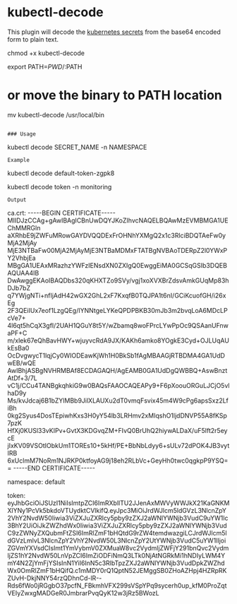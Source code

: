 # kubectl-decode

This plugin will decode the [kubernetes secrets](https://kubernetes.io/docs/concepts/configuration/secret/) from the base64 encoded form to plain text.



chmod +x kubectl-decode

export PATH=$PWD/:$PATH  
# or move the binary to PATH location
mv kubectl-decode /usr/local/bin
```

### Usage
```
kubectl decode SECRET_NAME -n NAMESPACE
```
Example
```
kubectl decode default-token-zgpk8 

kubectl decode token -n monitoring 
```
Output
```
ca.crt: -----BEGIN CERTIFICATE-----
MIIDJzCCAg+gAwIBAgICBnUwDQYJKoZIhvcNAQELBQAwMzEVMBMGA1UEChMMRGln
aXRhbE9jZWFuMRowGAYDVQQDExFrOHNhYXMgQ2x1c3RlciBDQTAeFw0yMjA2MjAy
MjE3NTBaFw00MjA2MjAyMjE3NTBaMDMxFTATBgNVBAoTDERpZ2l0YWxPY2VhbjEa
MBgGA1UEAxMRazhzYWFzIENsdXN0ZXIgQ0EwggEiMA0GCSqGSIb3DQEBAQUAA4IB
DwAwggEKAoIBAQDbs320qKHXTZo9SVy/vgj1xoXVXBrZdsvAmkGUqMp83hDJb7bZ
q7YWjgNTi+nfIjAdH42wGX2GhL2xF7KxqfB0TQJPA1t6nI/GCiKcuofGH/i26xEg
2F3QEiIUx7eof1LzgQEg/IYNNtgeLYKeQPDPBKB30mJb3m2bvqLoA6MDcLPcVe7+
4l6qt5hCqX3gfI/2UAH1QGuY8t5Y/wZbamq8woFPrcLYwPpOc9QSAanUFnwaPF+C
m/xlek67eQhBavHWY+wjuyvcRdA9JX/KAKh6amko8YOgkE3Cyd+OJLUqAUkEsBa0
OcDvgwycT1lqjCy0WIODEawKjWh1H0BkSb1fAgMBAAGjRTBDMA4GA1UdDwEB/wQE
AwIBhjASBgNVHRMBAf8ECDAGAQH/AgEAMB0GA1UdDgQWBBQ+AswBnztAtDf+3/7L
vC1j/CCu4TANBgkqhkiG9w0BAQsFAAOCAQEAPy9+F6pXoouORGuLJCjO5vlhaD9y
Ms/kvJdcaj6B1bZYlMBb9JilXLAUXu2dT0vmqFsvix45m4W9cPg6apsSxz2LfiBh
0kg2Syus4DosTEpiwhKxs3H0yY54lb3LRHmv2xMIqshO1ljdDNVP55A8fKSp7pzK
HfXj0KUSl33vKIPv+GvtX3KDGvqZM+FIvQ0BrUhQ2hiywALDaX/uF5Ift2r5eycE
jIxKV09VSOtIObkUm1TOREs10+5kHf/PE+BbNbLdyy6+sULv72dPOK4JB3vytIRB
6xUclmM7NoRm1NJRKP0ktfoyAG9j18eh2RLbVc+GeyHh0twc0qgkpP9YSQ==
-----END CERTIFICATE-----


namespace: default

token: eyJhbGciOiJSUzI1NiIsImtpZCI6ImRXbllTU2JJenAxMWVyWWJkX21KaGNKMXlYNy1PcVk5bkdoVTUydktCVlkifQ.eyJpc3MiOiJrdWJlcm5ldGVzL3NlcnZpY2VhY2NvdW50Iiwia3ViZXJuZXRlcy5pby9zZXJ2aWNlYWNjb3VudC9uYW1lc3BhY2UiOiJkZWZhdWx0Iiwia3ViZXJuZXRlcy5pby9zZXJ2aWNlYWNjb3VudC9zZWNyZXQubmFtZSI6ImRlZmF1bHQtdG9rZW4temdwazgiLCJrdWJlcm5ldGVzLmlvL3NlcnZpY2VhY2NvdW50L3NlcnZpY2UtYWNjb3VudC5uYW1lIjoiZGVmYXVsdCIsImt1YmVybmV0ZXMuaW8vc2VydmljZWFjY291bnQvc2VydmljZS1hY2NvdW50LnVpZCI6ImZiODFiNmQ3LTk0NjAtNGRkMi1hNDIyLWM4YmY4N2ZjYmFjYSIsInN1YiI6InN5c3RlbTpzZXJ2aWNlYWNjb3VudDpkZWZhdWx0OmRlZmF1bHQifQ.c1mMDY0rQ1QptN52JEMggSB0ZHoAZHpj4HZRpRKZUvH-DkjNNY54rzQDhnCd-lR--Rds6fWo0jRGgbO37pcfN_FBkmhVFX299sVSpYPq9sycerh0up_kfM0ProZqtVEIyZwxgMADGeR0JmbrarPvqQyK12w3jRz5BWozL
```
